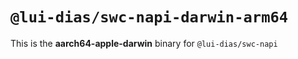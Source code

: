 # `@lui-dias/swc-napi-darwin-arm64`

This is the **aarch64-apple-darwin** binary for `@lui-dias/swc-napi`
